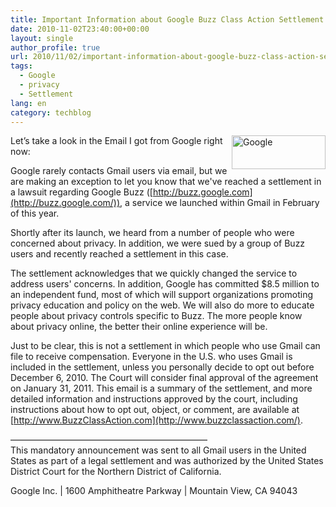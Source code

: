 ```yaml
---
title: Important Information about Google Buzz Class Action Settlement
date: 2010-11-02T23:40:00+00:00
layout: single
author_profile: true
url: 2010/11/02/important-information-about-google-buzz-class-action-settlement/
tags:
  - Google
  - privacy
  - Settlement
lang: en
category: techblog
---
```

[<img title="Google" border="0" alt="Google" align="right" src="http://lh4.ggpht.com/_vaUVXcmC3OI/TNCaevZ1wAI/AAAAAAAAC_s/UgLUJoR2KMY/Google_thumb%5B2%5D.png?imgmax=800" width="150" height="54" />](http://lh3.ggpht.com/_vaUVXcmC3OI/TNCaZ34j14I/AAAAAAAAC_o/Zwyblwl9z00/s1600-h/Google%5B4%5D.png)Let’s take a look in the Email I got from Google right now:

Google rarely contacts Gmail users via email, but we are making an exception to let you know that we've reached a settlement in a lawsuit regarding Google Buzz ([http://buzz.google.com](http://buzz.google.com/)), a service we launched within Gmail in February of this year.

Shortly after its launch, we heard from a number of people who were concerned about privacy. In addition, we were sued by a group of Buzz users and recently reached a settlement in this case.

The settlement acknowledges that we quickly changed the service to address users' concerns. In addition, Google has committed $8.5 million to an independent fund, most of which will support organizations promoting privacy education and policy on the web. We will also do more to educate people about privacy controls specific to Buzz. The more people know about privacy online, the better their online experience will be.

Just to be clear, this is not a settlement in which people who use Gmail can file to receive compensation. Everyone in the U.S. who uses Gmail is included in the settlement, unless you personally decide to opt out before December 6, 2010. The Court will consider final approval of the agreement on January 31, 2011. This email is a summary of the settlement, and more detailed information and instructions approved by the court, including instructions about how to opt out, object, or comment, are available at [http://www.BuzzClassAction.com](http://www.buzzclassaction.com/).

——————————————————————–  
This mandatory announcement was sent to all Gmail users in the United States as part of a legal settlement and was authorized by the United States District Court for the Northern District of California.

Google Inc. | 1600 Amphitheatre Parkway | Mountain View, CA 94043